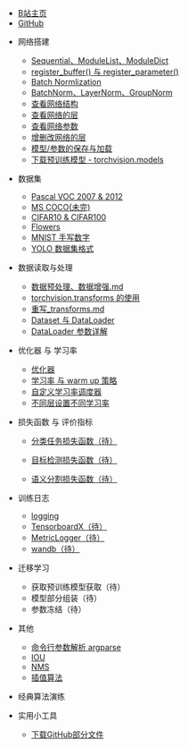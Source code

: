 <!-- docs/_sidebar.md --> 

- [B站主页](https://space.bilibili.com/94779326)
- [GitHub](https://github.com/Enzo-MiMan)

* 网络搭建
    * [Sequential、ModuleList、ModuleDict](/1_网络搭建/1_Sequential_ModuleList_ModuleDict.md)
    * [register_buffer()  与 register_parameter()](/1_网络搭建/2_register_buffer与register_parameter.md)
    * [Batch Normlization](/1_网络搭建/3_BatchNorm.md)
    * [BatchNorm、LayerNorm、GroupNorm](/1_网络搭建/4_BatchNorm｜LayerNorm｜GroupNorm.md)
    * [查看网络结构](/1_网络搭建/5_查看网络结构.md)
    * [查看网络的层](/1_网络搭建/6_查看网络的层.md)
    * [查看网络参数](/1_网络搭建/7_查看网络参数.md)
    * [增删改网络的层](/1_网络搭建/8_增删改网络的层.md)
    * [模型/参数的保存与加载](/1_网络搭建/9_模型参数的保存与加载.md)
    * [下载预训练模型 - torchvision.models](/1_网络搭建/10_下载预训练模型.md)
* 数据集
    * [Pascal VOC 2007  & 2012](/2_数据集/1_Pascal_VOC.md)
    * [MS COCO(未完)](/2_数据集/2_MS_COCO.md)
    * [CIFAR10 & CIFAR100](/2_数据集/3_CIFAR)
    * [Flowers](/2_数据集/4_Flowers)
    * [MNIST 手写数字](/2_数据集/5_MNIST)
    * [YOLO 数据集格式](/2_数据集/6_YOLO)
* 数据读取与处理

    * [数据预处理、数据增强.md ](/3_数据读取与处理/1_数据预处理与数据增强.md)
    * [torchvision.transforms 的使用 ](/3_数据读取与处理/2_transforms的使用.md)
    * [重写_transforms.md ](/3_数据读取与处理/3_重写_transforms.md)
    * [Dataset 与 DataLoader ](/3_数据读取与处理/4_Dataset、DataLoader.md)
    * [DataLoader 参数详解 ](/3_数据读取与处理/5_DataLoader参数详解.md)
* 优化器 与 学习率 
    * [优化器](/4_优化器与学习率/1_优化器.md)
    * [学习率 与 warm up 策略](/4_优化器与学习率/2_学习率_warmup策略.md)
    * [自定义学习率调度器](/4_优化器与学习率/3_自定义学习率调度器.md)
    * [不同层设置不同学习率](/4_优化器与学习率/4_不同层设置不同学习率.md)
* 损失函数 与 评价指标

    * [分类任务损失函数（待）]()

    * [目标检测损失函数（待）]()

    * [语义分割损失函数（待）]()
* 训练日志

    * [logging](/10_训练日志/1_logging.md)
    * [TensorboardX（待）](/10_训练日志/2_Tensorboard.md)
    * [MetricLogger（待）](/10_训练日志/3_MatricLogger.md)
    * [wandb（待）](/10_训练日志/4_wand.md)
* 迁移学习
    * 获取预训练模型获取（待）
    * 模型部分组装（待）
    * 参数冻结（待）
* 其他

    * [命令行参数解析 argparse](/99_其他/1_argparse.md)
    * [IOU](/99_其他/2_IOU.md)
    * [NMS](/99_其他/3_NMS.md)
    * [插值算法](/99_其他/4_插值算法.md)
* 经典算法演练
* 实用小工具
    * [下载GitHub部分文件](/30_实用小工具/1_下载GitHub部分文件.md)
